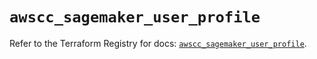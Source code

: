 # `awscc_sagemaker_user_profile`

Refer to the Terraform Registry for docs: [`awscc_sagemaker_user_profile`](https://registry.terraform.io/providers/hashicorp/awscc/0.70.0/docs/resources/sagemaker_user_profile).
